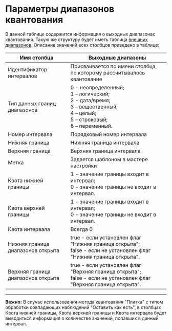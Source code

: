 # Параметры диапазонов квантования

В данной таблице содержится информация о выходных диапазонах квантования. Такую же структуру будет иметь таблица [внешних диапазонов](./outdoor-ranges.md). Описание значений всех столбцов приведено в таблице:

| Имя столбца | Выходные диапазоны |
| ------- | ------- |
| Идентификатор интервалов | Присваивается по имени столбца, по которому рассчитывалось квантование |
| Тип данных границ диапазонов | 0 - неопределенный; <br> 1 – логический; <br>  2 - дата/время; <br> 3 – вещественный; <br> 4 – целый; <br>  5 – строковый; <br> 6 – переменный. |
| Номер интервала | Порядковый номер интервала |
| Нижняя граница | Нижняя граница интервала |
| Верхняя граница | Верхняя граница интервала |
| Метка | Задается шаблоном в мастере настройки |
| Квота нижней границы | 1 - значение границы входит в интервал; <br> 0 - значение границы не входит в интервал. |
| Квота верхней границы | 1 - значение границы входит в интервал; <br> 0 - значение границы не входит в интервал. |
| Квота интервала | Всегда 0 |
| Нижняя граница диапазонов открыта | true - если установлен флаг "Нижняя граница открыта"; <br> false - если не установлен флаг "Нижняя граница открыта". |
| Верхняя граница диапазонов открыта | true - если установлен флаг "Верхняя граница открыта"; <br> false - если не установлен флаг "Верхняя граница открыта". |

-------

**Важно:** В случае использования метода квантования "Плитка" с типом обработки совпадающих наблюдений "Оставить как есть", в столбцах Квота нижней границы, Квота верхней границы и Квота интервала будет выводиться информация о количестве значений, попавших в данный интервал.
